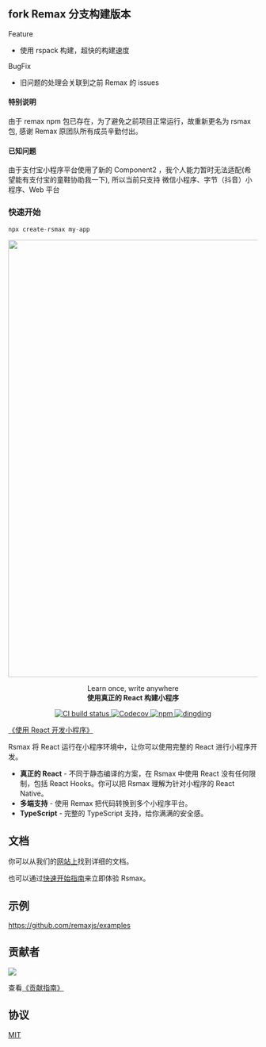 ## fork Remax 分支构建版本

Feature

 - 使用 rspack 构建，超快的构建速度

BugFix
 -  旧问题的处理会关联到之前 Remax 的 issues

#### 特别说明

由于 remax npm 包已存在，为了避免之前项目正常运行，故重新更名为 rsmax 包, 感谢 Remax 原团队所有成员辛勤付出。


#### 已知问题

由于支付宝小程序平台使用了新的 Component2 ，我个人能力暂时无法适配(希望能有支付宝的童鞋协助我一下), 所以当前只支持 微信小程序、字节（抖音）小程序、Web 平台

### 快速开始

```js
npx create-rsmax my-app
```

<a href="https://remaxjs.wdchiphop.cn">
	<img src="https://gw.alipayobjects.com/mdn/rms_b5fcc5/afts/img/A*7BLVSL14gvoAAAAAAAAAAABkARQnAQ" width="882" />
</a>

<p align="center">
	<span>Learn once, write anywhere</span><br/>
	<strong>使用真正的 React 构建小程序</strong>
</p>

<p class="badges" align="center">
	<a href="https://juexin.coding.net/p/remax/ci/job">
		<img src="https://juexin.coding.net/badges/remax/job/2619776/master/build.svg" alt="CI build status" />
	</a>
	<a href="https://codecov.io/gh/remaxjs/remax">
		<img src="https://img.shields.io/codecov/c/github/remaxjs/remax/master.svg?style=flat-square" alt="Codecov" />
	</a>
	<a href="https://www.npmjs.com/package/remax">
		<img alt="npm" src="https://img.shields.io/npm/v/remax?style=flat-square" />
	</a>
	<a href="https://user-images.githubusercontent.com/465125/69033897-f095d480-0a1a-11ea-9d4e-f14e6839bc1d.JPG">
		<img alt="dingding" src="https://img.shields.io/badge/交流-钉钉群-brightgreen?style=flat-square" />
	</a>
</p>

[《使用 React 开发小程序》](https://www.yuque.com/seeconf/2020/qsytho)

Rsmax 将 React 运行在小程序环境中，让你可以使用完整的 React 进行小程序开发。

- **真正的 React** - 不同于静态编译的方案，在 Rsmax 中使用 React 没有任何限制，包括 React Hooks。你可以把 Rsmax 理解为针对小程序的 React Native。
- **多端支持** - 使用 Remax 把代码转换到多个小程序平台。
- **TypeScript** - 完整的 TypeScript 支持，给你满满的安全感。

## 文档

你可以从我们的[网站上](https://remaxjs.wdchiphop.cn)找到详细的文档。

也可以通过[快速开始指南](https://remaxjs.github.io/remax/guide/quick-start)来立即体验 Rsmax。

## 示例

https://github.com/remaxjs/examples

## 贡献者

<a href="https://github.com/remaxjs/remax/graphs/contributors" target="_blank">
  <img src="https://contrib.rocks/image?repo=remaxjs/remax&columns=24">
</a>

查看[《贡献指南》](/CONTRIBUTING.md)

## 协议

[MIT](LICENSE)
